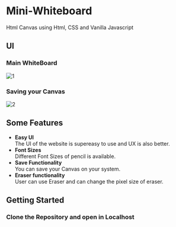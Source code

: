 # Mini-Whiteboard
Html Canvas using Html, CSS and Vanilla Javascript

## UI
### Main WhiteBoard
![1](https://user-images.githubusercontent.com/82255305/161087856-94009423-fab2-4ef6-bf2a-43274b4ddd67.jpg)

### Saving your Canvas
![2](https://user-images.githubusercontent.com/82255305/161087932-af605c03-2d7e-4126-8b11-aa3970cf216c.jpg)


## Some Features

* **Easy UI** </br>
The UI of the website is supereasy to use and UX is also better.
* **Font Sizes** </br>
Different Font Sizes of pencil is available.
* **Save Functionality**</br>
You can save your Canvas on your system.
* **Eraser functionality**</br>
User can use Eraser and can change the pixel size of eraser.

## Getting Started

<h3>Clone the Repository and open in Localhost<h3>

